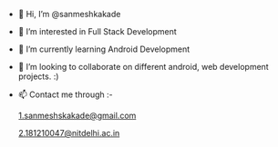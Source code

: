 - 👋 Hi, I’m @sanmeshkakade
- 👀 I’m interested in Full Stack Development
- 🌱 I’m currently learning Android Development
- 💞️ I’m looking to collaborate on different android, web development projects. :)
- 📫 Contact me through :-

    1.sanmeshskakade@gmail.com
    
    2.181210047@nitdelhi.ac.in

<!---
sanmeshkakade/sanmeshkakade is a ✨ special ✨ repository because its `README.md` (this file) appears on your GitHub profile.
You can click the Preview link to take a look at your changes.
--->
